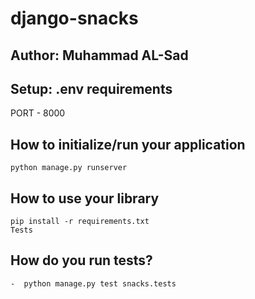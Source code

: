 # django-snacks

## Author: Muhammad AL-Sad

## Setup: .env requirements

PORT - 8000

## How to initialize/run your application

    python manage.py runserver

## How to use your library

    pip install -r requirements.txt
    Tests

## How do you run tests?

    -  python manage.py test snacks.tests 
